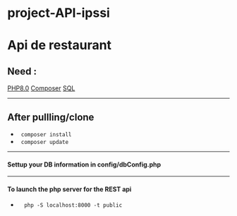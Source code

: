 # project-API-ipssi
# Api de restaurant
## Need :
[PHP8.0](https://www.php.net/releases/8.0/en.php)
[Composer](https://getcomposer.org/)
[SQL](https://hub.docker.com/_/mariadb)
*******************
## After pullling/clone 
* `` composer install``
* `` composer update``

*******************

#### Settup your DB information in config/dbConfig.php
*******************

#### To launch the php server for the REST api 
* ``  php -S localhost:8000 -t public``